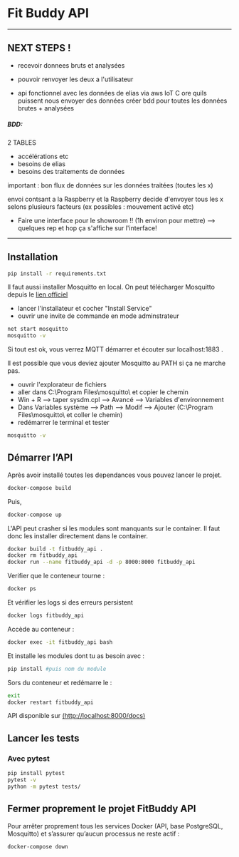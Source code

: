 # Fit Buddy API
---
## NEXT STEPS !
* recevoir donnees bruts et analysées

* pouvoir renvoyer les deux a l'utilisateur

* api fonctionnel avec les données de elias
via aws IoT C ore quils puissent nous envoyer des données
créer bdd pour toutes les données brutes + analysées


##### BDD:
2 TABLES
- accélérations etc
- besoins de elias
- besoins des traitements de données

important : bon flux de données sur les données traitées (toutes les x)

envoi contsant a la Raspberry et la Raspberry decide d'envoyer tous les x selons plusieurs facteurs (ex possibles : mouvement activé etc)

* Faire une interface pour le showroom !! (1h environ pour mettre) --> quelques rep et hop ça s'affiche sur l'interface!
---

## Installation
```sh
pip install -r requirements.txt
```

Il faut aussi installer Mosquitto en local.
On peut télécharger Mosquitto depuis le [lien officiel](https://mosquitto.org/download/)
* lancer l'installateur et cocher "Install Service"
* ouvrir une invite de commande en mode adminstrateur
```sh
net start mosquitto
mosquitto -v
```
Si tout est ok, vous verrez MQTT démarrer et écouter sur localhost:1883 .

Il est possible que vous deviez ajouter Mosquitto au PATH si ça ne marche pas.
* ouvrir l'explorateur de fichiers
* aller dans C:\Program Files\mosquitto\ et copier le chemin
* Win + R --> taper sysdm.cpl --> Avancé --> Variables d'environnement
* Dans Variables système --> Path --> Modif --> Ajouter (C:\Program Files\mosquitto\ et coller le chemin)
* redémarrer le terminal et tester 
```sh
mosquitto -v
```

## Démarrer l’API
Après avoir installé toutes les dependances vous pouvez lancer le projet.

```sh
docker-compose build
```
Puis,
```sh
docker-compose up
```

L'API peut crasher si les modules sont manquants sur le container. Il faut donc les installer directement dans le container.


```sh
docker build -t fitbuddy_api .
docker rm fitbuddy_api
docker run --name fitbuddy_api -d -p 8000:8000 fitbuddy_api
```
Verifier que le conteneur tourne :
```sh
docker ps
```
Et vérifier les logs si des erreurs persistent
```sh
docker logs fitbuddy_api
```
Accède au conteneur :
```sh
docker exec -it fitbuddy_api bash
```
Et installe les modules dont tu as besoin avec :
```sh
pip install #puis nom du module
```
Sors du conteneur et redémarre le :
```sh
exit
docker restart fitbuddy_api
```

API disponible sur [(http://localhost:8000/docs)](http://localhost:8000/docs)

## Lancer les tests
### Avec pytest
```sh
pip install pytest
pytest -v
python -m pytest tests/
```

## Fermer proprement le projet FitBuddy API
Pour arrêter proprement tous les services Docker (API, base PostgreSQL, Mosquitto) et s’assurer qu’aucun processus ne reste actif :

```sh
docker-compose down
```